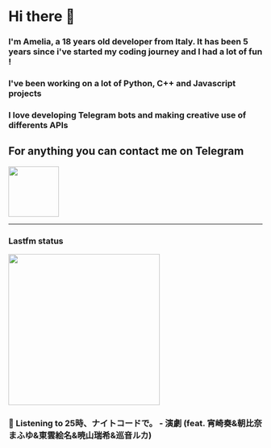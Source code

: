 # Hi there 👋
### I'm Amelia, a 18 years old developer from Italy. It has been 5 years since i've started my coding journey and I had a lot of fun !
### I've been working on a lot of Python, C++ and Javascript projects
### I love developing Telegram bots and making creative use of differents APIs


## For anything you can contact me on Telegram 
[<img src="https://upload.wikimedia.org/wikipedia/commons/thumb/8/83/Telegram_2019_Logo.svg/800px-Telegram_2019_Logo.svg.png" height=100px>](https://t.me/lmpostor_syndrome)

<!-- lastfm status starts -->
<div>
    		      <hr>
    		      <h3>Lastfm status</h3>
	              <img width="300" height="300" src="https://lastfm.freetls.fastly.net/i/u/300x300/a66b328e7cbdeef09be400740e939e9f.jpg" >
		              <h3> 🎵 Listening to 25時、ナイトコードで。 - 演劇 (feat. 宵崎奏&朝比奈まふゆ&東雲絵名&暁山瑞希&巡音ルカ)</h3>
    </div> 
<!-- lastfm status ends -->
